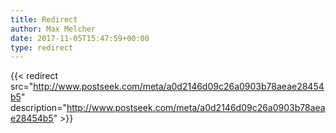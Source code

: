 ```yaml
---
title: Redirect
author: Max Melcher
date: 2017-11-05T15:47:59+00:00
type: redirect
---
```

{{< redirect src="http://www.postseek.com/meta/a0d2146d09c26a0903b78aeae28454b5" description="http://www.postseek.com/meta/a0d2146d09c26a0903b78aeae28454b5" >}}
